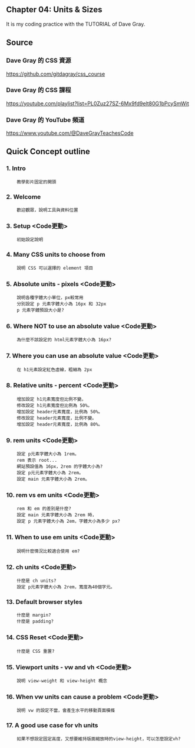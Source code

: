 ## Chapter 04: Units & Sizes
It is my coding practice with the TUTORIAL of Dave Gray. 

## Source
### Dave Gray 的 CSS 資源
https://github.com/gitdagray/css_course

### Dave Gray 的 CSS 課程
https://youtube.com/playlist?list=PL0Zuz27SZ-6Mx9fd9elt80G1bPcySmWit

### Dave Gray 的 YouTube 頻道
https://www.youtube.com/@DaveGrayTeachesCode

## Quick Concept outline
###  1. Intro
        教學影片固定的開頭

###  2. Welcome
        歡迎觀眾，說明工具與資料位置

###  3. Setup <Code更動>
        初始設定說明

###  4. Many CSS units to choose from
        說明 CSS 可以選擇的 element 項目

###  5. Absolute units - pixels <Code更動>
        說明各種字體大小單位，px較常用
        分別設定 p 元素字體大小為 16px 和 32px
        p 元素字體預設大小是?

###  6. Where NOT to use an absolute value <Code更動>
        為什麼不該設定的 html元素字體大小為 16px?

###  7. Where you can use an absolute value  <Code更動>
        在 h1元素設定紅色虛線，粗細為 2px

###  8. Relative units - percent <Code更動>
        增加設定 h1元素寬度但比例不變。
        修改設定 h1元素寬度但比例為 50%。
        增加設定 header元素寬度，比例為 50%。
        修改設定 header元素寬度，比例不變。
        增加設定 header元素寬度，比例為 80%。

###  9. rem units <Code更動>
        設定 p元素字體大小為 1rem。
        rem 表示 root...
        網站預設值為 16px，2rem 的字體大小為?
        設定 p元元素字體大小為 2rem。
        設定 main 元素字體大小為 2rem。

### 10. rem vs em units <Code更動>
        rem 和 em 的差別是什麼?
        設定 main 元素字體大小為 2rem 時，
        設定 p 元素字體大小為 2em，字體大小為多少 px?


### 11. When to use em units <Code更動>
        說明什麼情況比較適合使用 em?

### 12. ch units <Code更動>
        什麼是 ch units?
        設定 p元素字體大小為 2rem，寬度為40個字元。
        
### 13. Default browser styles
        什麼是 margin?
        什麼是 padding?
        
### 14. CSS Reset <Code更動>
        什麼是 CSS 重置?

### 15. Viewport units - vw and vh <Code更動>
        說明 view-weight 和 view-height 概念
        
### 16. When vw units can cause a problem <Code更動>
        說明 vw 的設定不當，會產生水平的移動頁面橫條
        
### 17. A good use case for vh units
        如果不想設定固定高度，又想要維持版面縮放時的view-height，可以怎麼設定vh?
        
